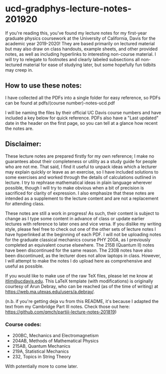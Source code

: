 # ucd-gradphys-lecture-notes-201920

If you're reading this, you've found my lecture notes for my first-year graduate physics coursework at the University of California, Davis for the academic year 2019-2020! They are based primarily on lectured material but may also draw on class handouts, example sheets, and other provided notes, as well as including hyperlinks to interesting non-course material. I will try to relegate to footnotes and clearly labeled subsections all non-lectured material for ease of studying later, but some hopefully fun tidbits may creep in.

## How to use these notes:
I have collected all the PDFs into a single folder for easy reference, so PDFs can be found at
pdfs/(course number)-notes-ucd.pdf

I will be naming the files by their official UC Davis course numbers and have included a key below for quick reference. PDFs also have a "Last updated" date in the header on the first page, so you can tell at a glance how recent the notes are.

## Disclaimer:
These lecture notes are prepared firstly for my own reference; I make no guarantees about their completeness or utility as a study guide for people who are not me. That said, I find it useful to unpack ideas which a lecturer may explain quickly or leave as an exercise, so I have included solutions to some exercises and worked through the details of calculations outlined in lecture. I try to rephrase mathematical ideas in plain language wherever possible, though I will try to make obvious when a bit of precision is sacrificed for clarity of expression. I also emphasize that these notes are intended as a supplement to the lecture content and are not a replacement for attending class.

These notes are still a work in progress! As such, their content is subject to change as I type some content in advance of class or update earlier lectures with reference to later ones and vice versa. If you dislike my writing style, please feel free to check out one of the other sets of lecture notes I have hyperlinked at the beginning of each PDF. I will not be uploading notes for the graduate classical mechanics course PHY 200A, as I previously completed an equivalent course elsewhere. The 215B (Quantum II) notes have been discontinued for the same reason. The 230B notes have also been discontinued, as the lecturer does not allow laptops in class. However, I will attempt to make the notes I do upload here as comprehensive and useful as possible.

If you would like to make use of the raw TeX files, please let me know at itlim@ucdavis.edu. This LaTeX template (with modifications) is originally courtesy of Arun Debray, who can be reached (as of the time of writing) at https://web.ma.utexas.edu/users/a.debray/.

(n.b. if you're getting deja vu from this README, it's because I adapted the text from my Cambridge Part III notes. Check those out here: https://github.com/qmch/partiii-lecture-notes-201819)

### Course codes:
 - 200BC, Mechanics and Electromagnetism
 - 204AB, Methods of Mathematical Physics
 - 215AB, Quantum Mechanics
 - 219A, Statistical Mechanics
 - 232, Topics in String Theory
 
 With potentially more to come later.

